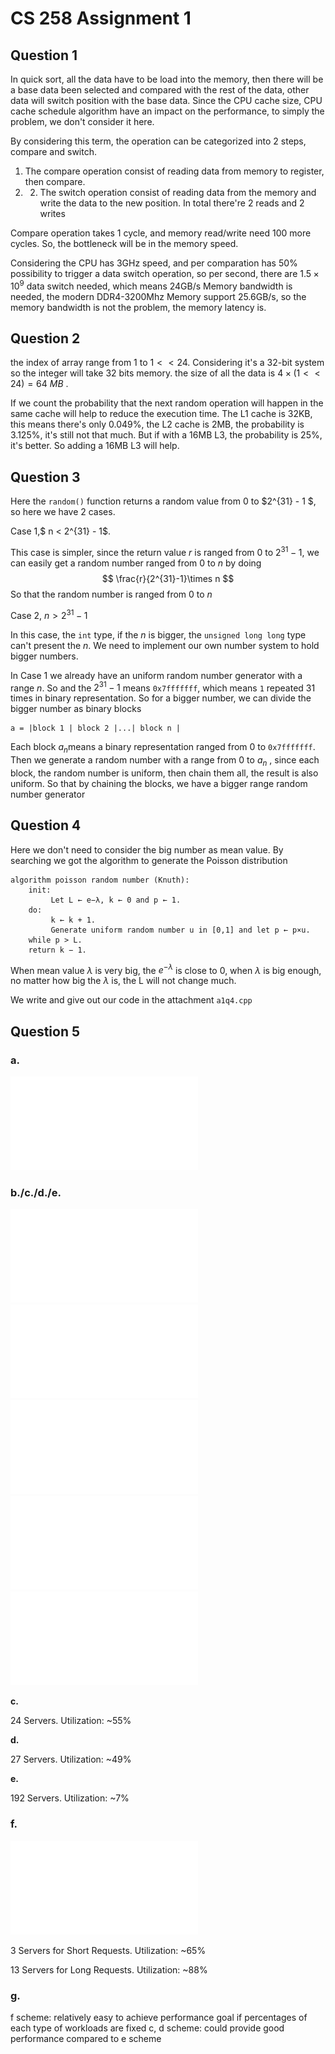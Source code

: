 # CS 258 Assignment 1

## Question 1

In quick sort, all the data have to be load into the memory, then there will be a base data been selected and compared with the rest of the data, other data will switch position with the base data. Since the CPU cache size, CPU cache schedule algorithm have an impact on the performance, to simply the problem, we don't consider it here.

By considering this term, the operation can be categorized into 2 steps, compare and switch. 

1. The compare operation consist of reading data from memory to register, then compare. 
2. 2. The switch operation consist of reading data from the memory and write the data to the new position. In total there're 2 reads and 2 writes

Compare operation takes 1 cycle, and memory read/write need 100 more cycles. So, the bottleneck will be in the memory speed. 

Considering the CPU has 3GHz speed, and per comparation has 50% possibility to trigger a data switch operation, so per second, there are $1.5 \times 10^9$ data switch needed, which means  24GB/s Memory bandwidth is needed, the modern DDR4-3200Mhz Memory support 25.6GB/s, so the memory bandwidth is not the problem, the memory latency is.

## Question 2

the index of array range from 1 to $1<<24$.  Considering it's a 32-bit system so the integer will take 32 bits memory. the size of all the data is $4 \times (1 << 24) = 64\ MB$ . 

If we count the probability that the next random operation will happen in the same cache will help to reduce the execution time. The L1 cache is 32KB, this means there's only 0.049%, the L2 cache is 2MB, the probability is 3.125%, it's still not that much. But if with a 16MB L3, the probability is 25%, it's better. So adding a 16MB L3 will help.

## Question  3

Here the `random()` function returns a random value from $0$ to $2^{31} - 1 $, so here we have 2 cases.

Case 1,$ n < 2^{31} - 1$. 

This case is simpler, since the return value $r$ is ranged from $0$ to $2^{31} - 1$, we can easily get a random number ranged from $0$ to $n$ by doing
$$
\frac{r}{2^{31}-1}\times n
$$
So that the random number is ranged from $0$ to $n$

Case 2, $n > 2^{31} - 1$

In this case, the `int` type, if the $n$ is bigger, the `unsigned long long` type can't present the $n$. We need to implement our own number system to hold bigger numbers.

 In Case 1 we already have an uniform random number generator with a range $n$. So and the $2^{31} - 1$ means `0x7fffffff`, which means `1` repeated 31 times in binary representation. So for a bigger number, we can divide the bigger number as binary blocks

```
a = |block 1 | block 2 |...| block n |
```

Each block $a_n$means a binary representation ranged from $0$ to `0x7fffffff`. Then we generate a random number with a range from $0$ to $a_n$ , since each block, the random number is uniform, then chain them all, the result is also uniform. So that by chaining the blocks, we have a bigger range random number generator



## Question 4

Here we don't need to consider the big number as mean value. By searching we got the algorithm to generate the Poisson distribution 

```
algorithm poisson random number (Knuth):
    init:
         Let L ← e−λ, k ← 0 and p ← 1.
    do:
         k ← k + 1.
         Generate uniform random number u in [0,1] and let p ← p×u.
    while p > L.
    return k − 1.
```

When mean value $\lambda$ is very big, the $e^{-\lambda}$ is close to 0, when $\lambda$ is big enough, no matter how big the $\lambda$ is, the L will not change much.

We write and give out our code in the attachment `a1q4.cpp`

## Question 5

### a.

![Title](fig0.pdf)

### b./c./d./e.

![Title](fig1.pdf)
![Title](fig1a.pdf)
![Title](fig2.pdf)
![Title](fig2a.pdf)
![Title](fig3.pdf)

**c.**

24 Servers. Utilization: ~55%

**d.**

27 Servers. Utilization: ~49%

**e.**

192 Servers. Utilization: ~7%

### f.

![Title](fig4.pdf)

3 Servers for Short Requests. Utilization: ~65%

13 Servers for Long Requests. Utilization: ~88%

### g.

f scheme: relatively easy to achieve performance goal if percentages of each type of workloads are fixed
c, d scheme: could provide good performance compared to e scheme